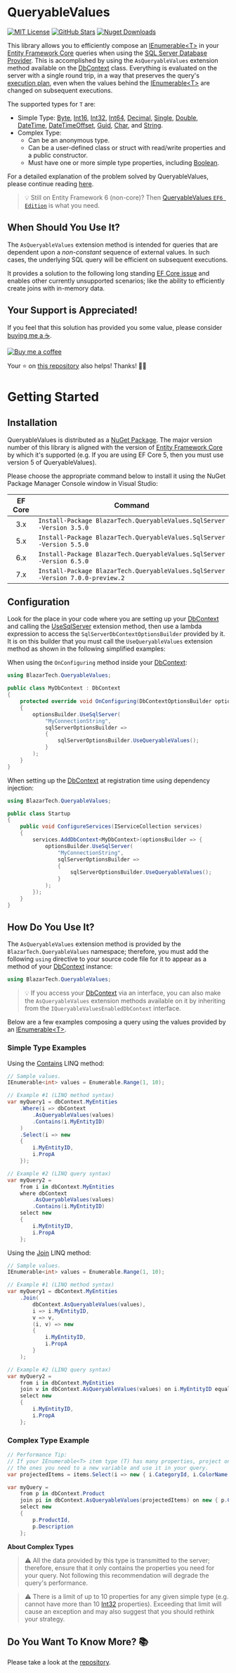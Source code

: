 # QueryableValues

[![MIT License](https://badgen.net/badge/license/MIT/blue)](https://github.com/yv989c/BlazarTech.QueryableValues/blob/main/LICENSE.md)
[![GitHub Stars](https://badgen.net/github/stars/yv989c/BlazarTech.QueryableValues?icon=github)][Repository]
[![Nuget Downloads](https://badgen.net/nuget/dt/BlazarTech.QueryableValues.SqlServer?icon=nuget)][NuGet Package]

This library allows you to efficiently compose an [IEnumerable&lt;T&gt;] in your [Entity Framework Core] queries when using the [SQL Server Database Provider]. This is accomplished by using the `AsQueryableValues` extension method available on the [DbContext] class. Everything is evaluated on the server with a single round trip, in a way that preserves the query's [execution plan], even when the values behind the [IEnumerable&lt;T&gt;] are changed on subsequent executions.

The supported types for `T` are:
- Simple Type: [Byte], [Int16], [Int32], [Int64], [Decimal], [Single], [Double], [DateTime], [DateTimeOffset], [Guid], [Char], and [String].
- Complex Type:
  - Can be an anonymous type.
  - Can be a user-defined class or struct with read/write properties and a public constructor.
  - Must have one or more simple type properties, including [Boolean].

For a detailed explanation of the problem solved by QueryableValues, please continue reading [here][readme-background].

> 💡 Still on Entity Framework 6 (non-core)? Then [QueryableValues `EF6 Edition`](https://github.com/yv989c/BlazarTech.QueryableValues.EF6) is what you need.

## When Should You Use It?
The `AsQueryableValues` extension method is intended for queries that are dependent upon a *non-constant* sequence of external values. In such cases, the underlying SQL query will be efficient on subsequent executions.

It provides a solution to the following long standing [EF Core issue](https://github.com/dotnet/efcore/issues/13617) and enables other currently unsupported scenarios; like the ability to efficiently create joins with in-memory data.

## Your Support is Appreciated!
If you feel that this solution has provided you some value, please consider [buying me a ☕][BuyMeACoffee].

[![Buy me a coffee][BuyMeACoffeeButton]][BuyMeACoffee]

Your ⭐ on [this repository][Repository] also helps! Thanks! 🖖🙂

# Getting Started

## Installation
QueryableValues is distributed as a [NuGet Package]. The major version number of this library is aligned with the version of [Entity Framework Core] by which it's supported (e.g. If you are using EF Core 5, then you must use version 5 of QueryableValues).

Please choose the appropriate command below to install it using the NuGet Package Manager Console window in Visual Studio:

EF Core | Command
:---: | ---
3.x | `Install-Package BlazarTech.QueryableValues.SqlServer -Version 3.5.0`
5.x | `Install-Package BlazarTech.QueryableValues.SqlServer -Version 5.5.0`
6.x | `Install-Package BlazarTech.QueryableValues.SqlServer -Version 6.5.0`
7.x | `Install-Package BlazarTech.QueryableValues.SqlServer -Version 7.0.0-preview.2`

## Configuration
Look for the place in your code where you are setting up your [DbContext] and calling the [UseSqlServer] extension method, then use a lambda expression to access the `SqlServerDbContextOptionsBuilder` provided by it. It is on this builder that you must call the `UseQueryableValues` extension method as shown in the following simplified examples:

When using the `OnConfiguring` method inside your [DbContext]:
```c#
using BlazarTech.QueryableValues;

public class MyDbContext : DbContext
{
    protected override void OnConfiguring(DbContextOptionsBuilder optionsBuilder)
    {
        optionsBuilder.UseSqlServer(
            "MyConnectionString",
            sqlServerOptionsBuilder =>
            {
                sqlServerOptionsBuilder.UseQueryableValues();
            }
        );
    }
}
```
When setting up the [DbContext] at registration time using dependency injection:
```c#
using BlazarTech.QueryableValues;

public class Startup
{
    public void ConfigureServices(IServiceCollection services)
    {
        services.AddDbContext<MyDbContext>(optionsBuilder => {
            optionsBuilder.UseSqlServer(
                "MyConnectionString",
                sqlServerOptionsBuilder =>
                {
                    sqlServerOptionsBuilder.UseQueryableValues();
                }
            );
        });
    }
}
```

## How Do You Use It?
The `AsQueryableValues` extension method is provided by the `BlazarTech.QueryableValues` namespace; therefore, you must add the following `using` directive to your source code file for it to appear as a method of your [DbContext] instance:
```c#
using BlazarTech.QueryableValues;
```

> 💡 If you access your [DbContext] via an interface, you can also make the `AsQueryableValues` extension methods available on it by inheriting from the `IQueryableValuesEnabledDbContext` interface.

Below are a few examples composing a query using the values provided by an [IEnumerable&lt;T&gt;].

### Simple Type Examples
Using the [Contains][ContainsQueryable] LINQ method:

```c#
// Sample values.
IEnumerable<int> values = Enumerable.Range(1, 10);

// Example #1 (LINQ method syntax)
var myQuery1 = dbContext.MyEntities
    .Where(i => dbContext
        .AsQueryableValues(values)
        .Contains(i.MyEntityID)
    )
    .Select(i => new
    {
        i.MyEntityID,
        i.PropA
    });

// Example #2 (LINQ query syntax)
var myQuery2 = 
    from i in dbContext.MyEntities
    where dbContext
        .AsQueryableValues(values)
        .Contains(i.MyEntityID)
    select new
    {
        i.MyEntityID,
        i.PropA
    };
```
Using the [Join] LINQ method:
```c#
// Sample values.
IEnumerable<int> values = Enumerable.Range(1, 10);

// Example #1 (LINQ method syntax)
var myQuery1 = dbContext.MyEntities
    .Join(
        dbContext.AsQueryableValues(values),
        i => i.MyEntityID,
        v => v,
        (i, v) => new
        {
            i.MyEntityID,
            i.PropA
        }
    );

// Example #2 (LINQ query syntax)
var myQuery2 = 
    from i in dbContext.MyEntities
    join v in dbContext.AsQueryableValues(values) on i.MyEntityID equals v 
    select new
    {
        i.MyEntityID,
        i.PropA
    };
```
### Complex Type Example
```c#
// Performance Tip:
// If your IEnumerable<T> item type (T) has many properties, project only 
// the ones you need to a new variable and use it in your query.
var projectedItems = items.Select(i => new { i.CategoryId, i.ColorName });

var myQuery = 
    from p in dbContext.Product
    join pi in dbContext.AsQueryableValues(projectedItems) on new { p.CategoryId, p.ColorName } equals new { pi.CategoryId, pi.ColorName }
    select new
    {
        p.ProductId,
        p.Description
    };
```
**About Complex Types**
> :warning: All the data provided by this type is transmitted to the server; therefore, ensure that it only contains the properties you need for your query. Not following this recommendation will degrade the query's performance.

> :warning: There is a limit of up to 10 properties for any given simple type (e.g. cannot have more than 10 [Int32] properties). Exceeding that limit will cause an exception and may also suggest that you should rethink your strategy.

## Do You Want To Know More? 📚
Please take a look at the [repository][Repository].


[Entity Framework Core]: https://docs.microsoft.com/en-us/ef/core/
[SQL Server Database Provider]: https://docs.microsoft.com/en-us/ef/core/providers/sql-server/
[DbContext]: https://docs.microsoft.com/en-us/dotnet/api/microsoft.entityframeworkcore.dbcontext
[ContainsEnumerable]: https://docs.microsoft.com/en-us/dotnet/api/system.linq.enumerable.contains
[ContainsQueryable]: https://docs.microsoft.com/en-us/dotnet/api/system.linq.queryable.contains
[Join]: https://docs.microsoft.com/en-us/dotnet/api/system.linq.queryable.join
[UseSqlServer]: https://docs.microsoft.com/en-us/dotnet/api/microsoft.entityframeworkcore.sqlserverdbcontextoptionsextensions.usesqlserver
[sp_executesql]: https://docs.microsoft.com/en-us/sql/relational-databases/system-stored-procedures/sp-executesql-transact-sql
[SqlCommand]: https://docs.microsoft.com/en-us/dotnet/api/microsoft.data.sqlclient.sqlcommand
[IEnumerable&lt;T&gt;]: https://docs.microsoft.com/en-us/dotnet/api/system.collections.ienumerable
[IQueryable&lt;T&gt;]: https://docs.microsoft.com/en-us/dotnet/api/system.linq.iqueryable-1
[NuGet Package]: https://www.nuget.org/packages/BlazarTech.QueryableValues.SqlServer/
[readme-background]: https://github.com/yv989c/BlazarTech.QueryableValues#background-
[execution plan]: https://docs.microsoft.com/en-us/sql/relational-databases/query-processing-architecture-guide?#execution-plan-caching-and-reuse
[Boolean]: https://docs.microsoft.com/en-us/dotnet/api/system.boolean
[Byte]: https://docs.microsoft.com/en-us/dotnet/api/system.byte
[Int16]: https://docs.microsoft.com/en-us/dotnet/api/system.int16
[Int32]: https://docs.microsoft.com/en-us/dotnet/api/system.int32
[Int64]: https://docs.microsoft.com/en-us/dotnet/api/system.int64
[Decimal]: https://docs.microsoft.com/en-us/dotnet/api/system.decimal
[Single]: https://docs.microsoft.com/en-us/dotnet/api/system.single
[Double]: https://docs.microsoft.com/en-us/dotnet/api/system.double
[DateTime]: https://docs.microsoft.com/en-us/dotnet/api/system.datetime
[DateTimeOffset]: https://docs.microsoft.com/en-us/dotnet/api/system.datetimeoffset
[Guid]: https://docs.microsoft.com/en-us/dotnet/api/system.guid
[Char]: https://docs.microsoft.com/en-us/dotnet/api/system.char
[String]: https://docs.microsoft.com/en-us/dotnet/api/system.string
[BuyMeACoffee]: https://www.buymeacoffee.com/yv989c
[BuyMeACoffeeButton]: https://raw.githubusercontent.com/yv989c/BlazarTech.QueryableValues/develop/docs/images/bmc-48.svg
[Repository]: https://github.com/yv989c/BlazarTech.QueryableValues